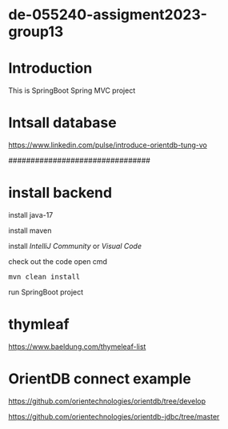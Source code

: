 # de-055240-assigment2023-group13

# Introduction
This is SpringBoot Spring MVC project

# Intsall database


https://www.linkedin.com/pulse/introduce-orientdb-tung-vo

################################
# install backend

install java-17

install maven

install *IntelliJ Community* or *Visual Code*

check out the code
open cmd

<pre>
mvn clean install
</pre>

run SpringBoot project

# thymleaf
https://www.baeldung.com/thymeleaf-list


# OrientDB connect example
https://github.com/orientechnologies/orientdb/tree/develop

https://github.com/orientechnologies/orientdb-jdbc/tree/master
